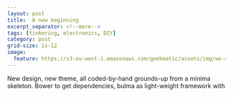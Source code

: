 ```yaml
---
layout: post
title:  A new beginning
excerpt_separator: <!--more-->
tags: [tinkering, electronics, DIY]
category: post
grid-size: is-12
image:
  feature: https://s3-eu-west-1.amazonaws.com/geekmatic/assets/img/we-are-geekmatic.gif
---
```

New design, new theme, all coded-by-hand grounds-up from a minima skeleton. Bower to get dependencies, bulma as light-weight framework with 